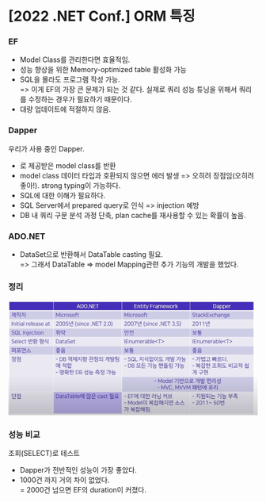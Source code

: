 # [2022 .NET Conf.] ORM 특징

### EF
- Model Class를 관리한다면 효율적임.
- 성능 향상을 위한 Memory-optimized table 활성화 가능
- SQL을 몰라도 프로그램 작성 가능.  
=> 이게 EF의 가장 큰 문제가 되는 것 같다. 실제로 쿼리 성능 튜닝을 위해서 쿼리를 수정하는 경우가 필요하기 때문이다.
- 대량 업데이트에 적절하지 않음.

### Dapper
우리가 사용 중인 Dapper.
- <T>로 제공받은 model class를 반환
- model class 데이터 타입과 호환되지 않으면 에러 발생
=> 오히려 장점임(오히려 좋아!). strong typing이 가능하다.
- SQL에 대한 이해가 필요하다.
- SQL Server에서 prepared query로 인식 => injection 예방
- DB 내 쿼리 구문 분석 과정 단축, plan cache를 재사용할 수 있는 확률이 높음.

### ADO.NET
- DataSet으로 반환해서 DataTable casting 필요.  
=> 그래서 DataTable => model Mapping관련 추가 기능의 개발을 했었다.

### 정리
![](../20220122_ORM/images/1.png)

### 성능 비교
조회(SELECT)로 테스트
- Dapper가 전반적인 성능이 가장 좋았다.  
- 1000건 까지 거의 차이 없었다.  
= 2000건 넘으면 EF의 duration이 커졌다.  